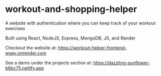 # workout-and-shopping-helper
A website with authentication where you can keep track of your workout exercises

Built using React, NodeJS, Express, MongoDB, JS, and Render

Checkout the website at:
https://workout-helper-frontend-wgay.onrender.com

See a demo under the projects section at:
https://dazzling-sunflower-b6bc75.netlify.app
